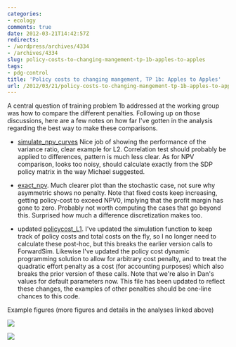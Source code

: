 ```yaml
---
categories:
- ecology
comments: true
date: 2012-03-21T14:42:57Z
redirects:
- /wordpress/archives/4334
- /archives/4334
slug: policy-costs-to-changing-mangement-tp-1b-apples-to-apples
tags:
- pdg-control
title: 'Policy costs to changing mangement, TP 1b: Apples to Apples'
url: /2012/03/21/policy-costs-to-changing-mangement-tp-1b-apples-to-apples/
---
```


A central question of training problem 1b addressed at the working group was how to compare the different penalties.  Following up on those discussions, here are a few notes on how far I've gotten in the analysis regarding the best way to make these comparisons.




	
  * [simulate_npv_curves](https://github.com/cboettig/pdg_control/blob/master/inst/examples/policycosts/simulate_npv_curves.md) Nice job of showing the performance of the variance ratio, clear example for L2.  Correlation test should probably be applied to differences, pattern is much less clear.  As for NPV comparison, looks too noisy, should calculate exactly from the SDP policy matrix in the way Michael suggested. 

	
  * [exact_npv](https://github.com/cboettig/pdg_control/blob/master/inst/examples/policycosts/exact_npv.md). Much clearer plot than the stochastic case, not sure why asymmetric shows no penalty. Note that fixed costs keep increasing, getting policy-cost to exceed NPV0, implying that the profit margin has gone to zero.  Probably not worth computing the cases that go beyond this.  Surprised how much a difference discretization makes too.

	
  * updated [policycost_L1](https://github.com/cboettig/pdg_control/blob/master/inst/examples/policycosts/policycost_L1.md). I've updated the simulation function to keep track of policy costs and total costs on the fly, so I no longer need to calculate these post-hoc, but this breaks the earlier version calls to ForwardSim. Likewise I've updated the policy cost dynamic programming solution to allow for arbitrary cost penalty, and to treat the quadratic effort penalty as a cost (for accounting purposes) which also breaks the prior version of these calls.  Note that we're also in Dan's values for default parameters now.  This file has been updated to reflect these changes, the examples of other penalties should be one-line chances to this code.



Example figures (more figures and details in the analyses linked above)

![]( http://farm8.staticflickr.com/7068/6983560431_053aa815b0_o.png )


![]( http://farm8.staticflickr.com/7061/6842399336_6eaaa99e3d_o.png )

